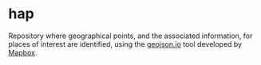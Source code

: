 hap
===
Repository where geographical points, and the associated information, for places of interest are identified, using the [geojson.io](http://geojson.io/) tool developed by [Mapbox](https://github.com/mapbox/geojson.io).
